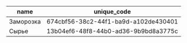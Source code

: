 |name|unique_code|
|----|-----------|
|Заморозка|674cbf56-38c2-44f1-ba9d-a102de430401|
|Сырье|13b04ef6-48f8-44b0-ad36-9b9bd8a3775c|
